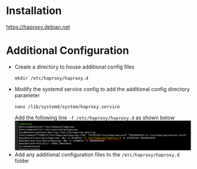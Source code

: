 # Installation
https://haproxy.debian.net

# Additional Configuration
- Create a directory to house additional config files
  ```shell
  mkdir /etc/haproxy/haproxy.d
  ```
- Modify the systemd service config to add the additional config directory parameter
  ```shell
  nano /lib/systemd/system/haproxy.service
  ```
  Add the following line `-f /etc/haproxy/haproxy.d` as shown below
  ![alterservice](./assets/alterservice.png)
- Add any additional configuration files to the `/etc/haproxy/haproxy.d` folder

